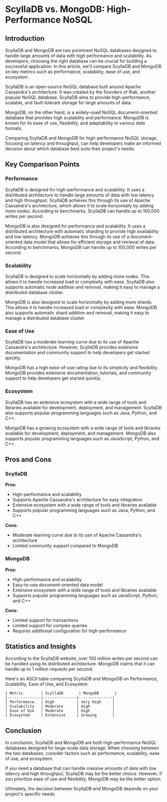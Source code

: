 # ScyllaDB vs. MongoDB: High-Performance NoSQL
## Introduction

ScyllaDB and MongoDB are two prominent NoSQL databases designed to handle large amounts of data with high performance and scalability. As developers, choosing the right database can be crucial for building a successful application. In this article, we'll compare ScyllaDB and MongoDB on key metrics such as performance, scalability, ease of use, and ecosystem.

ScyllaDB is an open-source NoSQL database built around Apache Cassandra's architecture. It was created by the founders of Riak, another popular NoSQL database. ScyllaDB aims to provide high-performance, scalable, and fault-tolerant storage for large amounts of data.

MongoDB, on the other hand, is a widely-used NoSQL document-oriented database that provides high scalability and performance. MongoDB is known for its ease of use, flexibility, and adaptability to various data formats.

Comparing ScyllaDB and MongoDB for high-performance NoSQL storage, focusing on latency and throughput, can help developers make an informed decision about which database best suits their project's needs.

## Key Comparison Points

### Performance

ScyllaDB is designed for high-performance and scalability. It uses a distributed architecture to handle large amounts of data with low latency and high throughput. ScyllaDB achieves this through its use of Apache Cassandra's architecture, which allows it to scale horizontally by adding more nodes. According to benchmarks, ScyllaDB can handle up to 100,000 writes per second.

MongoDB is also designed for performance and scalability. It uses a distributed architecture with automatic sharding to provide high availability and low latency. MongoDB achieves this through its use of a document-oriented data model that allows for efficient storage and retrieval of data. According to benchmarks, MongoDB can handle up to 100,000 writes per second.

### Scalability

ScyllaDB is designed to scale horizontally by adding more nodes. This allows it to handle increased load or complexity with ease. ScyllaDB also supports automatic node addition and removal, making it easy to manage a distributed database cluster.

MongoDB is also designed to scale horizontally by adding more shards. This allows it to handle increased load or complexity with ease. MongoDB also supports automatic shard addition and removal, making it easy to manage a distributed database cluster.

### Ease of Use

ScyllaDB has a moderate learning curve due to its use of Apache Cassandra's architecture. However, ScyllaDB provides extensive documentation and community support to help developers get started quickly.

MongoDB has a high ease-of-use rating due to its simplicity and flexibility. MongoDB provides extensive documentation, tutorials, and community support to help developers get started quickly.

### Ecosystem

ScyllaDB has an extensive ecosystem with a wide range of tools and libraries available for development, deployment, and management. ScyllaDB also supports popular programming languages such as Java, Python, and C++.

MongoDB has a growing ecosystem with a wide range of tools and libraries available for development, deployment, and management. MongoDB also supports popular programming languages such as JavaScript, Python, and C++.

## Pros and Cons

### ScyllaDB

**Pros:**

* High-performance and scalability
* Supports Apache Cassandra's architecture for easy integration
* Extensive ecosystem with a wide range of tools and libraries available
* Supports popular programming languages such as Java, Python, and C++

**Cons:**

* Moderate learning curve due to its use of Apache Cassandra's architecture
* Limited community support compared to MongoDB

### MongoDB

**Pros:**

* High-performance and scalability
* Easy-to-use document-oriented data model
* Extensive ecosystem with a wide range of tools and libraries available
* Supports popular programming languages such as JavaScript, Python, and C++

**Cons:**

* Limited support for transactions
* Limited support for complex queries
* Requires additional configuration for high-performance

## Statistics and Insights

According to the ScyllaDB website, over 100 million writes per second can be handled using its distributed architecture. MongoDB claims that it can handle up to 1 million requests per second.

Here's an ASCII table comparing ScyllaDB and MongoDB on Performance, Scalability, Ease of Use, and Ecosystem:
```
| Metric        | ScyllaDB       | MongoDB       |
|---------------|---------------|---------------|
| Performance   | High          | Very High     |
| Scalability   | Moderate      | High          |
| Ease of Use   | Moderate      | High          |
| Ecosystem     | Extensive     | Growing       |
```

## Conclusion

In conclusion, ScyllaDB and MongoDB are both high-performance NoSQL databases designed for large-scale data storage. When choosing between the two databases, consider factors such as performance, scalability, ease of use, and ecosystem.

If you need a database that can handle massive amounts of data with low latency and high throughput, ScyllaDB may be the better choice. However, if you prioritize ease of use and flexibility, MongoDB may be the better option.

Ultimately, the decision between ScyllaDB and MongoDB depends on your project's specific needs.